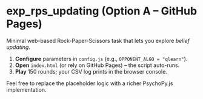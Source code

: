 # exp_rps_updating (Option A – GitHub Pages)

Minimal web-based Rock-Paper-Scissors task that lets you explore *belief updating*.

1. **Configure** parameters in `config.js` (e.g., `OPPONENT_ALGO = "qlearn"`).
2. **Open** `index.html` (or rely on GitHub Pages) – the script auto-runs.
3. **Play** 150 rounds; your CSV log prints in the browser console.

Feel free to replace the placeholder logic with a richer PsychoPy.js implementation. 